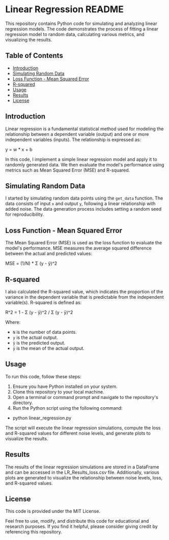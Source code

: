 # Linear Regression README

This repository contains Python code for simulating and analyzing linear regression models. The code demonstrates the process of fitting a linear regression model to random data, calculating various metrics, and visualizing the results.

## Table of Contents
- [Introduction](#introduction)
- [Simulating Random Data](#simulating-random-data)
- [Loss Function - Mean Squared Error](#loss-function---mean-squared-error)
- [R-squared](#r-squared)
- [Usage](#usage)
- [Results](#results)
- [License](#license)

## Introduction

Linear regression is a fundamental statistical method used for modeling the relationship between a dependent variable (output) and one or more independent variables (inputs). The relationship is expressed as:

y = w * x + b


In this code, I implement a simple linear regression model and apply it to randomly generated data. We then evaluate the model's performance using metrics such as Mean Squared Error (MSE) and R-squared.

## Simulating Random Data

I started by simulating random data points using the `get_data` function. The data consists of input `x` and output `y`, following a linear relationship with added noise. The data generation process includes setting a random seed for reproducibility.

## Loss Function - Mean Squared Error

The Mean Squared Error (MSE) is used as the loss function to evaluate the model's performance. MSE measures the average squared difference between the actual and predicted values:

MSE = (1/N) * Σ (y - ŷ)^2


## R-squared

I also calculated the R-squared value, which indicates the proportion of the variance in the dependent variable that is predictable from the independent variable(s). R-squared is defined as:

R^2 = 1 - Σ (y - ŷ)^2 / Σ (y - ȳ)^2


Where:
- `N` is the number of data points.
- `y` is the actual output.
- `ŷ` is the predicted output.
- `ȳ` is the mean of the actual output.

## Usage

To run this code, follow these steps:

1. Ensure you have Python installed on your system.
2. Clone this repository to your local machine.
3. Open a terminal or command prompt and navigate to the repository's directory.
4. Run the Python script using the following command:

- python linear_regression.py

The script will execute the linear regression simulations, compute the loss and R-squared values for different noise levels, and generate plots to visualize the results.

## Results
The results of the linear regression simulations are stored in a DataFrame and can be accessed in the LR_Results_loss.csv file. Additionally, various plots are generated to visualize the relationship between noise levels, loss, and R-squared values.

## License
This code is provided under the MIT License.

Feel free to use, modify, and distribute this code for educational and research purposes. If you find it helpful, please consider giving credit by referencing this repository.




